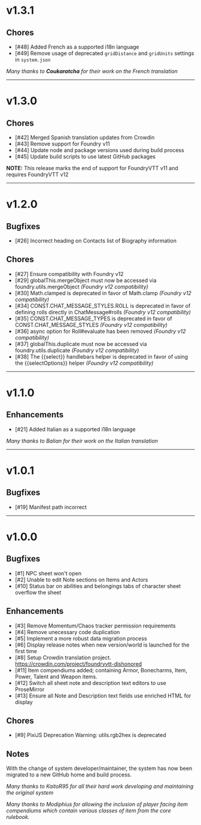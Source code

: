 # v1.3.1

## Chores
- [#48] Added French as a supported i18n language
- [#49] Remove usage of deprecated `gridDistance` and `gridUnits` settings in `system.json`

*Many thanks to **Coukaratcha** for their work on the French translation*

---

# v1.3.0

## Chores
- [#42] Merged Spanish translation updates from Crowdin
- [#43] Remove support for Foundry v11
- [#44] Update node and package versions used during build process
- [#45] Update build scripts to use latest GitHub packages

**NOTE:** This release marks the end of support for FoundryVTT v11 and requires FoundryVTT v12

---

# v1.2.0

## Bugfixes
- [#26] Incorrect heading on Contacts list of Biography information

## Chores
- [#27] Ensure compatibility with Foundry v12
- [#29] globalThis.mergeObject must now be accessed via foundry.utils.mergeObject *(Foundry v12 compatibility)*
- [#30] Math.clamped is deprecated in favor of Math.clamp *(Foundry v12 compatibility)*
- [#34] CONST.CHAT_MESSAGE_STYLES.ROLL is deprecated in favor of defining rolls directly in ChatMessage#rolls *(Foundry v12 compatibility)*
- [#35] CONST.CHAT_MESSAGE_TYPES is deprecated in favor of CONST.CHAT_MESSAGE_STYLES *(Foundry v12 compatibility)*
- [#36] async option for Roll#evaluate has been removed *(Foundry v12 compatibility)*
- [#37] globalThis.duplicate must now be accessed via foundry.utils.duplicate *(Foundry v12 compatibility)*
- [#38] The {{select}} handlebars helper is deprecated in favor of using the {{selectOptions}} helper *(Foundry v12 compatibility)*

---

# v1.1.0

## Enhancements
- [#21] Added Italian as a supported i18n language

*Many thanks to Balian for their work on the Italian translation*

---

# v1.0.1

## Bugfixes
- [#19] Manifest path incorrect

---

# v1.0.0

## Bugfixes
- [#1] NPC sheet won't open
- [#2] Unable to edit Note sections on Items and Actors
- [#10] Status bar on abilities and belongings tabs of character sheet overflow the sheet

## Enhancements
- [#3] Remove Momentum/Chaos tracker permission requirements
- [#4] Remove unecessary code duplication
- [#5] Implement a more robust data migration process
- [#6] Display release notes when new version/world is launched for the first time
- [#8] Setup Crowdin translation project. https://crowdin.com/project/foundryvtt-dishonored
- [#11] Item compendiums added; containing Armor, Bonecharms, Item, Power, Talent and Weapon items.
- [#12] Switch all sheet note and description text editors to use ProseMirror
- [#13] Ensure all Note and Description text fields use enriched HTML for display

## Chores
- [#9] PixiJS Deprecation Warning: utils.rgb2hex is deprecated

## Notes
With the change of system developer/maintainer, the system has now been migrated to a new GitHub home and build process.

*Many thanks to KaitoR95 for all their hard work developing and maintaining the original system*

*Many thanks to Modiphius for allowing the inclusion of player facing item compendiums which contain various classes of item from the core rulebook.*
